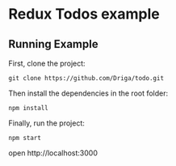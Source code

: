 # Redux Todos example

## Running Example

First, clone the project:

```
git clone https://github.com/Driga/todo.git
```

Then install the dependencies in the root folder:

```
npm install
```

Finally, run the project:

```
npm start
```
open http://localhost:3000

